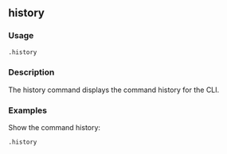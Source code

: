 ## history

### Usage

```bash
.history
```

### Description

The history command displays the command history for the CLI.

### Examples

Show the command history:

```bash
.history
```
